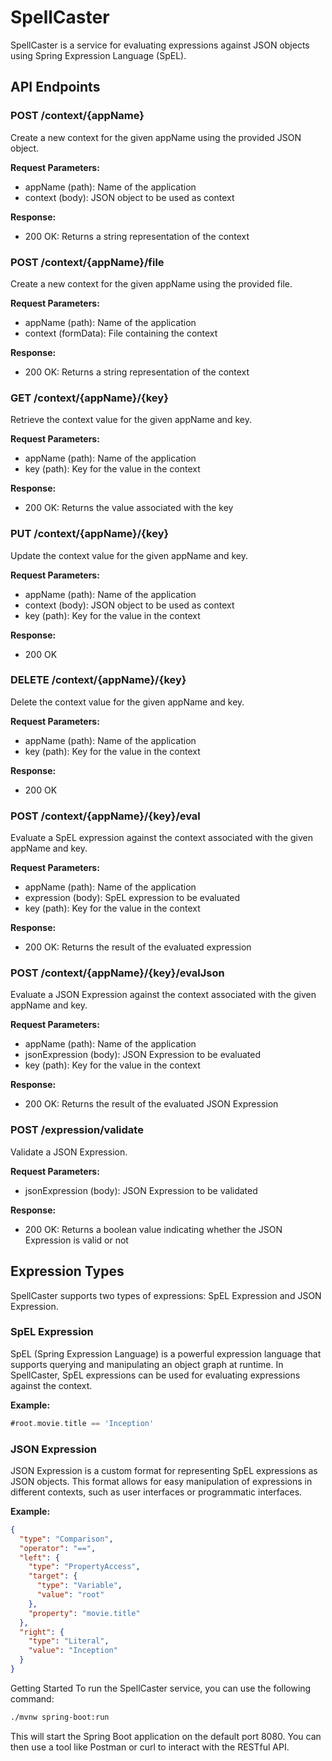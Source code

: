 
# SpellCaster

SpellCaster is a service for evaluating expressions against JSON objects using Spring Expression Language (SpEL).

## API Endpoints

### POST /context/{appName}
Create a new context for the given appName using the provided JSON object.

**Request Parameters:**
- appName (path): Name of the application
- context (body): JSON object to be used as context

**Response:**
- 200 OK: Returns a string representation of the context

### POST /context/{appName}/file
Create a new context for the given appName using the provided file.

**Request Parameters:**
- appName (path): Name of the application
- context (formData): File containing the context

**Response:**
- 200 OK: Returns a string representation of the context

### GET /context/{appName}/{key}
Retrieve the context value for the given appName and key.

**Request Parameters:**
- appName (path): Name of the application
- key (path): Key for the value in the context

**Response:**
- 200 OK: Returns the value associated with the key

### PUT /context/{appName}/{key}
Update the context value for the given appName and key.

**Request Parameters:**
- appName (path): Name of the application
- context (body): JSON object to be used as context
- key (path): Key for the value in the context

**Response:**
- 200 OK

### DELETE /context/{appName}/{key}
Delete the context value for the given appName and key.

**Request Parameters:**
- appName (path): Name of the application
- key (path): Key for the value in the context

**Response:**
- 200 OK

### POST /context/{appName}/{key}/eval
Evaluate a SpEL expression against the context associated with the given appName and key.

**Request Parameters:**
- appName (path): Name of the application
- expression (body): SpEL expression to be evaluated
- key (path): Key for the value in the context

**Response:**
- 200 OK: Returns the result of the evaluated expression

### POST /context/{appName}/{key}/evalJson
Evaluate a JSON Expression against the context associated with the given appName and key.

**Request Parameters:**
- appName (path): Name of the application
- jsonExpression (body): JSON Expression to be evaluated
- key (path): Key for the value in the context

**Response:**
- 200 OK: Returns the result of the evaluated JSON Expression

### POST /expression/validate
Validate a JSON Expression.

**Request Parameters:**
- jsonExpression (body): JSON Expression to be validated

**Response:**
- 200 OK: Returns a boolean value indicating whether the JSON Expression is valid or not


## Expression Types

SpellCaster supports two types of expressions: SpEL Expression and JSON Expression.

### SpEL Expression

SpEL (Spring Expression Language) is a powerful expression language that supports querying and manipulating an object graph at runtime. In SpellCaster, SpEL expressions can be used for evaluating expressions against the context.

**Example:**
``` groovy
#root.movie.title == 'Inception'
```

### JSON Expression

JSON Expression is a custom format for representing SpEL expressions as JSON objects. This format allows for easy manipulation of expressions in different contexts, such as user interfaces or programmatic interfaces.

**Example:**
```json
{
  "type": "Comparison",
  "operator": "==",
  "left": {
    "type": "PropertyAccess",
    "target": {
      "type": "Variable",
      "value": "root"
    },
    "property": "movie.title"
  },
  "right": {
    "type": "Literal",
    "value": "Inception"
  }
}
```

Getting Started
To run the SpellCaster service, you can use the following command:

```bash
./mvnw spring-boot:run
```
This will start the Spring Boot application on the default port 8080. You can then use a tool like Postman or curl to interact with the RESTful API.
